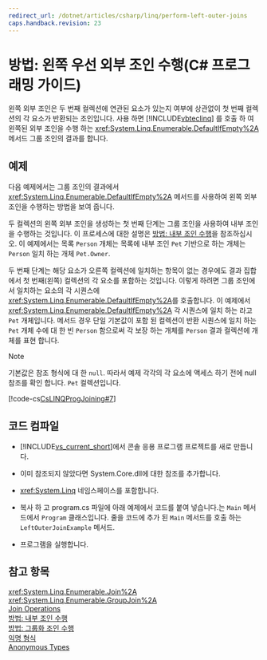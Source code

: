 ```yaml
---
redirect_url: /dotnet/articles/csharp/linq/perform-left-outer-joins
caps.handback.revision: 23
---
```

# 방법: 왼쪽 우선 외부 조인 수행(C# 프로그래밍 가이드)
왼쪽 외부 조인은 두 번째 컬렉션에 연관된 요소가 있는지 여부에 상관없이 첫 번째 컬렉션의 각 요소가 반환되는 조인입니다.  사용 하면 [!INCLUDE[vbteclinq](../../../csharp/includes/vbteclinq-md.md)] 를 호출 하 여 왼쪽된 외부 조인을 수행 하는 <xref:System.Linq.Enumerable.DefaultIfEmpty%2A> 메서드 그룹 조인의 결과를 합니다.  
  
## 예제  
 다음 예제에서는 그룹 조인의 결과에서 <xref:System.Linq.Enumerable.DefaultIfEmpty%2A> 메서드를 사용하여 왼쪽 외부 조인을 수행하는 방법을 보여 줍니다.  
  
 두 컬렉션의 왼쪽 외부 조인을 생성하는 첫 번째 단계는 그룹 조인을 사용하여 내부 조인을 수행하는 것입니다.  이 프로세스에 대한 설명은 [방법: 내부 조인 수행](../../../csharp/programming-guide/linq-query-expressions/how-to-perform-inner-joins.md)을 참조하십시오. 이 예제에서는 목록 `Person` 개체는 목록에 내부 조인 `Pet` 기반으로 하는 개체는 `Person` 일치 하는 개체 `Pet.Owner`.  
  
 두 번째 단계는 해당 요소가 오른쪽 컬렉션에 일치하는 항목이 없는 경우에도 결과 집합에서 첫 번째\(왼쪽\) 컬렉션의 각 요소를 포함하는 것입니다.  이렇게 하려면 그룹 조인에서 일치하는 요소의 각 시퀀스에 <xref:System.Linq.Enumerable.DefaultIfEmpty%2A>를 호출합니다.  이 예제에서 <xref:System.Linq.Enumerable.DefaultIfEmpty%2A> 각 시퀀스에 일치 하는 라고 `Pet` 개체입니다.  메서드 경우 단일 기본값이 포함 된 컬렉션이 반환 시퀀스에 일치 하는 `Pet` 개체 수에 대 한 빈 `Person` 함으로써 각 보장 하는 개체를 `Person` 결과 컬렉션에 개체를 표현 합니다.  
  
> [!NOTE]
>  기본값은 참조 형식에 대 한 `null`. 따라서 예제 각각의 각 요소에 액세스 하기 전에 null 참조를 확인 합니다. `Pet` 컬렉션입니다.  
  
 [!code-cs[CsLINQProgJoining#7](../../../csharp/programming-guide/linq-query-expressions/codesnippet/csharp/Joins/joins.cs#7)]  
  
## 코드 컴파일  
  
-   [!INCLUDE[vs_current_short](../../../csharp/programming-guide/classes-and-structs/includes/vs-current-short-md.md)]에서 콘솔 응용 프로그램 프로젝트를 새로 만듭니다.  
  
-   이미 참조되지 않았다면 System.Core.dll에 대한 참조를 추가합니다.  
  
-   <xref:System.Linq> 네임스페이스를 포함합니다.  
  
-   복사 하 고 program.cs 파일에 아래 예제에서 코드를 붙여 넣습니다.는 `Main` 메서드에서 `Program` 클래스입니다.  줄을 코드에 추가 된 `Main` 메서드를 호출 하는 `LeftOuterJoinExample` 메서드.  
  
-   프로그램을 실행합니다.  
  
## 참고 항목  
 <xref:System.Linq.Enumerable.Join%2A>   
 <xref:System.Linq.Enumerable.GroupJoin%2A>   
 [Join Operations](../../../visual-basic/programming-guide/concepts/linq/join-operations.md)   
 [방법: 내부 조인 수행](../../../csharp/programming-guide/linq-query-expressions/how-to-perform-inner-joins.md)   
 [방법: 그룹화 조인 수행](../../../csharp/programming-guide/linq-query-expressions/how-to-perform-grouped-joins.md)   
 [익명 형식](../../../csharp/programming-guide/classes-and-structs/anonymous-types.md)   
 [Anonymous Types](../../../visual-basic/programming-guide/language-features/objects-and-classes/anonymous-types.md)